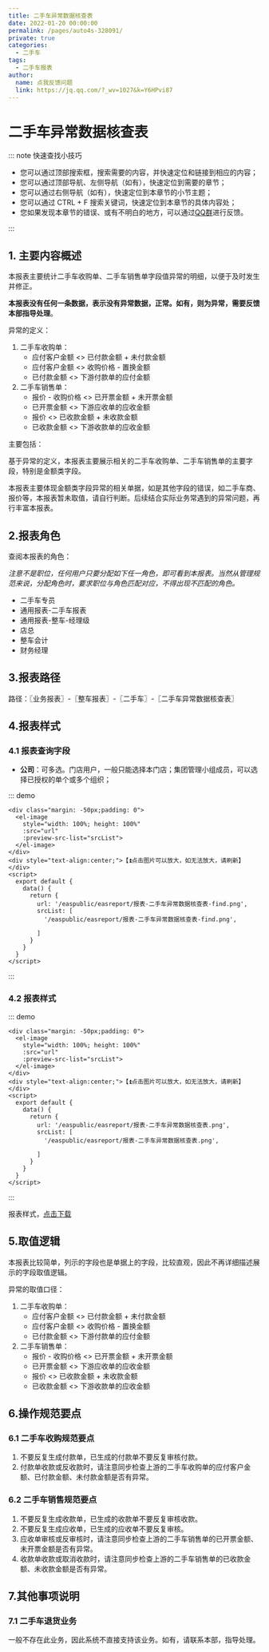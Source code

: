 ```yaml
---
title: 二手车异常数据核查表
date: 2022-01-20 00:00:00
permalink: /pages/auto4s-328091/
private: true
categories: 
  - 二手车
tags: 
  - 二手车报表
author: 
  name: 点我反馈问题
  link: https://jq.qq.com/?_wv=1027&k=Y6HPvi87
---
```



# 二手车异常数据核查表

::: note 快速查找小技巧

- 您可以通过顶部搜索框，搜索需要的内容，并快速定位和链接到相应的内容；
- 您可以通过顶部导航、左侧导航（如有），快速定位到需要的章节；
- 您可以通过右侧导航（如有），快速定位到本章节的小节主题；
- 您可以通过 CTRL + F 搜索关键词，快速定位到本章节的具体内容处；
- 您如果发现本章节的错误、或有不明白的地方，可以通过[QQ群](https://jq.qq.com/?_wv=1027&k=Y6HPvi87)进行反馈。

:::

## 1. 主要内容概述

本报表主要统计二手车收购单、二手车销售单字段值异常的明细，以便于及时发生并修正。

**本报表没有任何一条数据，表示没有异常数据，正常。如有，则为异常，需要反馈本部指导处理**。

异常的定义：

1. 二手车收购单：
   - 应付客户金额  <>  已付款金额  +  未付款金额
   - 应付客户金额  <>  收购价格  -  置换金额
   - 已付款金额  <>  下游付款单的应付金额
2. 二手车销售单：
   - 报价  -  收购价格  <>  已开票金额  +  未开票金额
   - 已开票金额  <>  下游应收单的应收金额
   - 报价  <>  已收款金额  +  未收款金额
   - 已收款金额  <>  下游收款单的应收金额

主要包括：

基于异常的定义，本报表主要展示相关的二手车收购单、二手车销售单的主要字段，特别是金额类字段。

本报表主要体现金额类字段异常的相关单据，如是其他字段的错误，如二手车商、报价等，本报表暂未取值，请自行判断。后续结合实际业务常遇到的异常问题，再行丰富本报表。

## 2.报表角色

查阅本报表的角色：

*注意不是职位，任何用户只要分配如下任一角色，即可看到本报表。当然从管理规范来说，分配角色时，要求职位与角色匹配对应，不得出现不匹配的角色。*

- 二手车专员
- 通用报表-二手车报表
- 通用报表-整车-经理级
- 店总
- 整车会计
- 财务经理



## 3.报表路径

路径：〖业务报表〗-〖整车报表〗-〖二手车〗-〖二手车异常数据核查表〗

## 4.报表样式

### 4.1 报表查询字段

- **公司**：可多选。门店用户，一般只能选择本门店；集团管理小组成员，可以选择已授权的单个或多个组织；

<!--![二手车业务汇总表](/easpublic/easreport/报表-二手车业务汇总表-find.png)-->

::: demo
```
<div class="margin: -50px;padding: 0">
  <el-image 
    style="width: 100%; height: 100%"
    :src="url" 
    :preview-src-list="srcList">
  </el-image>
</div>
<div style="text-align:center;">【⏫点击图片可以放大，如无法放大，请刷新】</div>
<script>
  export default {
    data() {
      return {
        url: '/easpublic/easreport/报表-二手车异常数据核查表-find.png',
        srcList: [
          '/easpublic/easreport/报表-二手车异常数据核查表-find.png',
          
        ]
      }
    }
  }
</script>
```
:::

### 4.2 报表样式

<!--![二手车业务汇总表](/easpublic/easreport/报表-二手车业务实时未结明细表.png)-->

::: demo
```
<div class="margin: -50px;padding: 0">
  <el-image 
    style="width: 100%; height: 100%"
    :src="url" 
    :preview-src-list="srcList">
  </el-image>
</div>
<div style="text-align:center;">【⏫点击图片可以放大，如无法放大，请刷新】</div>
<script>
  export default {
    data() {
      return {
        url: '/easpublic/easreport/报表-二手车异常数据核查表.png',
        srcList: [
          '/easpublic/easreport/报表-二手车异常数据核查表.png',
          
        ]
      }
    }
  }
</script>
```
:::

报表样式，[点击下载](/easpublic/easreport/报表-二手车异常数据核查表.xlsx)

## 5.取值逻辑

本报表比较简单，列示的字段也是单据上的字段，比较直观，因此不再详细描述展示的字段取值逻辑。

异常的取值口径：

1. 二手车收购单：
   - 应付客户金额  <>  已付款金额  +  未付款金额
   - 应付客户金额  <>  收购价格  -  置换金额
   - 已付款金额  <>  下游付款单的应付金额
2. 二手车销售单：
   - 报价  -  收购价格  <>  已开票金额  +  未开票金额
   - 已开票金额  <>  下游应收单的应收金额
   - 报价  <>  已收款金额  +  未收款金额
   - 已收款金额  <>  下游收款单的应收金额



## 6.操作规范要点

### 6.1 二手车收购规范要点

1. 不要反复生成付款单，已生成的付款单不要反复审核付款。
1. 付款单收款或反收款时，请注意同步检查上游的二手车收购单的应付客户金额、已付款金额、未付款金额是否有异常。

### 6.2 二手车销售规范要点

1. 不要反复生成收款单，已生成的收款单不要反复审核收款。
1. 不要反复生成应收单，已生成的应收单不要反复审核。
1. 应收单审核或反审核时，请注意同步检查上游的二手车销售单的已开票金额、未开票金额是否有异常。
1. 收款单收款或取消收款时，请注意同步检查上游的二手车销售单的已收款金额、未收款金额是否有异常。

## 7.其他事项说明

### 7.1 二手车退货业务

一般不存在此业务，因此系统不直接支持该业务。如有，请联系本部，指导处理。